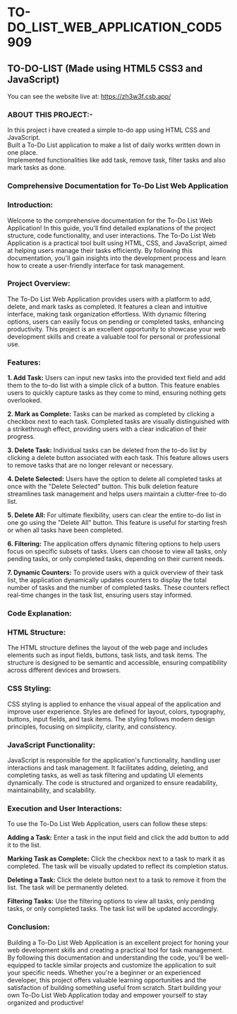 # TO-DO_LIST_WEB_APPLICATION_COD5909

## TO-DO-LIST (Made using HTML5 CSS3 and JavaScript)

You can see the website live at: https://zh3w3f.csb.app/

### ABOUT THIS PROJECT:-

In this project i have created a simple to-do app using HTML CSS and JavaScript.  
Built a To-Do List application to make a list of daily works written down in one place.  
Implemented functionalities like add task, remove task, filter tasks and also mark tasks as done.  

### Comprehensive Documentation for To-Do List Web Application

### Introduction:   
Welcome to the comprehensive documentation for the To-Do List Web Application! 
In this guide, you'll find detailed explanations of the project structure, code functionality, and user interactions. 
The To-Do List Web Application is a practical tool built using HTML, CSS, and JavaScript, aimed at helping users manage their tasks efficiently. 
By following this documentation, you'll gain insights into the development process and learn how to create a user-friendly interface for task management.

### Project Overview:  
The To-Do List Web Application provides users with a platform to add, delete, and mark tasks as completed.
It features a clean and intuitive interface, making task organization effortless. 
With dynamic filtering options, users can easily focus on pending or completed tasks, enhancing productivity. 
This project is an excellent opportunity to showcase your web development skills and create a valuable tool for personal or professional use.

### Features:

**1. Add Task:**
Users can input new tasks into the provided text field and add them to the to-do list with a simple click of a button.
This feature enables users to quickly capture tasks as they come to mind, ensuring nothing gets overlooked.

**2. Mark as Complete:**
Tasks can be marked as completed by clicking a checkbox next to each task.
Completed tasks are visually distinguished with a strikethrough effect, providing users with a clear indication of their progress.

**3. Delete Task:**
Individual tasks can be deleted from the to-do list by clicking a delete button associated with each task.
This feature allows users to remove tasks that are no longer relevant or necessary.

**4. Delete Selected:**
Users have the option to delete all completed tasks at once with the "Delete Selected" button.
This bulk deletion feature streamlines task management and helps users maintain a clutter-free to-do list.

**5. Delete All:**
For ultimate flexibility, users can clear the entire to-do list in one go using the "Delete All" button.
This feature is useful for starting fresh or when all tasks have been completed.

**6. Filtering:**
The application offers dynamic filtering options to help users focus on specific subsets of tasks.
Users can choose to view all tasks, only pending tasks, or only completed tasks, depending on their current needs.

**7. Dynamic Counters:**
To provide users with a quick overview of their task list, the application dynamically updates counters to display the total number of tasks and the number of completed tasks.
These counters reflect real-time changes in the task list, ensuring users stay informed.

### Code Explanation:

### HTML Structure:
The HTML structure defines the layout of the web page and includes elements such as input fields, buttons, task lists, and task items. 
The structure is designed to be semantic and accessible, ensuring compatibility across different devices and browsers.

### CSS Styling:
CSS styling is applied to enhance the visual appeal of the application and improve user experience.
Styles are defined for layout, colors, typography, buttons, input fields, and task items. The styling follows modern design principles, focusing on simplicity, clarity, and consistency.

### JavaScript Functionality:
JavaScript is responsible for the application's functionality, handling user interactions and task management. 
It facilitates adding, deleting, and completing tasks, as well as task filtering and updating UI elements dynamically. 
The code is structured and organized to ensure readability, maintainability, and scalability.

### Execution and User Interactions:  
To use the To-Do List Web Application, users can follow these steps:

**Adding a Task:** Enter a task in the input field and click the add button to add it to the list.

**Marking Task as Complete:** Click the checkbox next to a task to mark it as completed. 
                          The task will be visually updated to reflect its completion status.
                          
**Deleting a Task:** Click the delete button next to a task to remove it from the list. 
                 The task will be permanently deleted.
                 
**Filtering Tasks:** Use the filtering options to view all tasks, only pending tasks, or only completed tasks. 
                 The task list will be updated accordingly.
                 
### Conclusion:  
Building a To-Do List Web Application is an excellent project for honing your web development skills and creating a practical tool for task management. 
By following this documentation and understanding the code, you'll be well-equipped to tackle similar projects and customize the application to suit your specific needs. Whether you're a beginner or an experienced developer, this project offers valuable learning opportunities and the satisfaction of building something useful from scratch. Start building your own To-Do List Web Application today and empower yourself to stay organized and productive!
